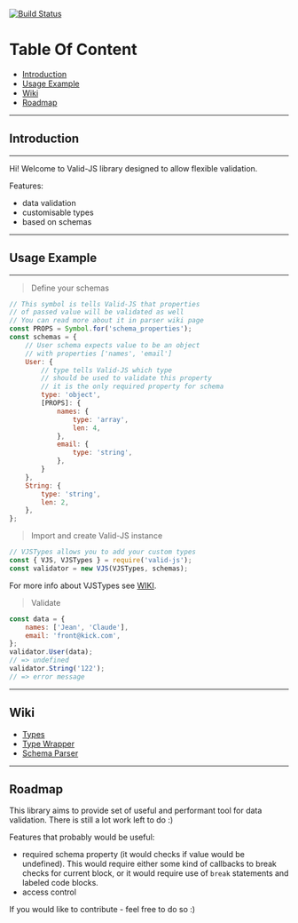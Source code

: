 [![Build Status](https://travis-ci.org/krnik/valid-js.svg?branch=master)](https://travis-ci.org/krnik/valid-js)
# Table Of Content
- [Introduction](#introduction)
- [Usage Example](#usage-example)
- [Wiki](#wiki)
- [Roadmap](#roadmap)
***
## Introduction
***
Hi! Welcome to Valid-JS library designed to allow flexible validation.

Features:
- data validation
- customisable types
- based on schemas
<!-- - access controll -->
***
## Usage Example
***
> Define your schemas
```javascript
// This symbol is tells Valid-JS that properties
// of passed value will be validated as well
// You can read more about it in parser wiki page
const PROPS = Symbol.for('schema_properties');
const schemas = {
    // User schema expects value to be an object
    // with properties ['names', 'email']
    User: {
        // type tells Valid-JS which type
        // should be used to validate this property
        // it is the only required property for schema
        type: 'object',
        [PROPS]: {
            names: {
                type: 'array',
                len: 4,
            },
            email: {
                type: 'string',
            },
        }
    },
    String: {
        type: 'string',
        len: 2,
    },
};
```
> Import and create Valid-JS instance
```javascript
// VJSTypes allows you to add your custom types
const { VJS, VJSTypes } = require('valid-js');
const validator = new VJS(VJSTypes, schemas);
```
For more info about VJSTypes see [WIKI](../../wiki/type-wrapper).
> Validate
```javascript
const data = {
    names: ['Jean', 'Claude'],
    email: 'front@kick.com',
};
validator.User(data);
// => undefined
validator.String('122');
// => error message
```
***
## Wiki
- [Types](../../wiki/type)
- [Type Wrapper](../../wiki/type-wrapper)
- [Schema Parser](../../wiki/parser)
***
## Roadmap
This library aims to provide set of useful and performant tool for data validation. There is still a lot work left to do :)

Features that probably would be useful:
- required schema property (it would checks if value would be undefined). This would require either some kind of callbacks to break checks for current block, or it would require use of `break` statements and labeled code blocks.
- access control

If you would like to contribute - feel free to do so :)
